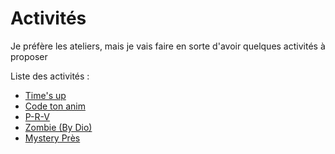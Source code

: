 # Activités

Je préfère les ateliers, mais je vais faire en sorte d'avoir quelques activités à proposer

Liste des activités :
+ [Time's up](timesup.md)
+ [Code ton anim](code_ton_anim.md)
+ [P-R-V](PRV.md)
+ [Zombie (By Dio)](zombie.md)
+ [Mystery Près](mystery_pres.md)
